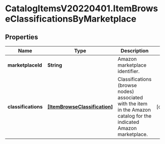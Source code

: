 # CatalogItemsV20220401.ItemBrowseClassificationsByMarketplace

## Properties
Name | Type | Description | Notes
------------ | ------------- | ------------- | -------------
**marketplaceId** | **String** | Amazon marketplace identifier. | 
**classifications** | [**[ItemBrowseClassification]**](ItemBrowseClassification.md) | Classifications (browse nodes) associated with the item in the Amazon catalog for the indicated Amazon marketplace. | [optional] 


